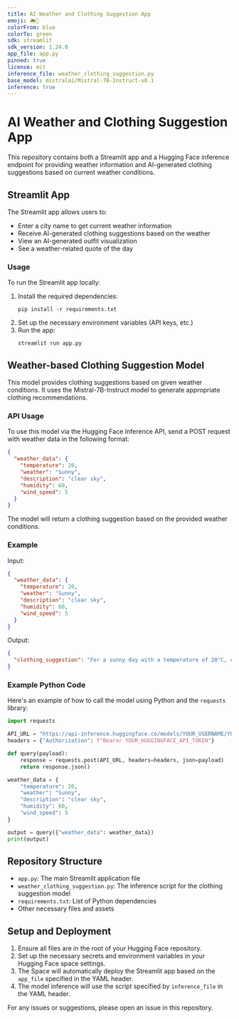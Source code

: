 ```yaml
---
title: AI Weather and Clothing Suggestion App
emoji: 🌦️👚
colorFrom: blue
colorTo: green
sdk: streamlit
sdk_version: 1.24.0
app_file: app.py
pinned: true
license: mit
inference_file: weather_clothing_suggestion.py
base_model: mistralai/Mistral-7B-Instruct-v0.1
inference: true
---
```

# AI Weather and Clothing Suggestion App

This repository contains both a Streamlit app and a Hugging Face inference endpoint for providing weather information and AI-generated clothing suggestions based on current weather conditions.

## Streamlit App

The Streamlit app allows users to:
- Enter a city name to get current weather information
- Receive AI-generated clothing suggestions based on the weather
- View an AI-generated outfit visualization
- See a weather-related quote of the day

### Usage

To run the Streamlit app locally:

1. Install the required dependencies:
   ```
   pip install -r requirements.txt
   ```
2. Set up the necessary environment variables (API keys, etc.)
3. Run the app:
   ```
   streamlit run app.py
   ```

## Weather-based Clothing Suggestion Model

This model provides clothing suggestions based on given weather conditions. It uses the Mistral-7B-Instruct model to generate appropriate clothing recommendations.

### API Usage

To use this model via the Hugging Face Inference API, send a POST request with weather data in the following format:

```json
{
  "weather_data": {
    "temperature": 20,
    "weather": "Sunny",
    "description": "clear sky",
    "humidity": 60,
    "wind_speed": 5
  }
}
```

The model will return a clothing suggestion based on the provided weather conditions.

### Example

Input:
```json
{
  "weather_data": {
    "temperature": 20,
    "weather": "Sunny",
    "description": "clear sky",
    "humidity": 60,
    "wind_speed": 5
  }
}
```

Output:
```json
{
  "clothing_suggestion": "For a sunny day with a temperature of 20°C, clear skies, 60% humidity, and a light breeze of 5 m/s, I would suggest the following outfit:\n\nTop: A light, breathable short-sleeved t-shirt or a casual button-up shirt in a light color to reflect the sun.\n\nBottom: Comfortable khaki shorts or a light pair of jeans, depending on your preference and activities planned for the day.\n\nDon't forget to bring a light jacket or sweater in case the temperature drops later in the day, especially if you plan to be out in the evening."
}
```

### Example Python Code

Here's an example of how to call the model using Python and the `requests` library:

```python
import requests

API_URL = "https://api-inference.huggingface.co/models/YOUR_USERNAME/YOUR_REPO_NAME"
headers = {"Authorization": f"Bearer YOUR_HUGGINGFACE_API_TOKEN"}

def query(payload):
    response = requests.post(API_URL, headers=headers, json=payload)
    return response.json()

weather_data = {
    "temperature": 20,
    "weather": "Sunny",
    "description": "clear sky",
    "humidity": 60,
    "wind_speed": 5
}

output = query({"weather_data": weather_data})
print(output)
```

## Repository Structure

- `app.py`: The main Streamlit application file
- `weather_clothing_suggestion.py`: The inference script for the clothing suggestion model
- `requirements.txt`: List of Python dependencies
- Other necessary files and assets

## Setup and Deployment

1. Ensure all files are in the root of your Hugging Face repository.
2. Set up the necessary secrets and environment variables in your Hugging Face space settings.
3. The Space will automatically deploy the Streamlit app based on the `app_file` specified in the YAML header.
4. The model inference will use the script specified by `inference_file` in the YAML header.

For any issues or suggestions, please open an issue in this repository.